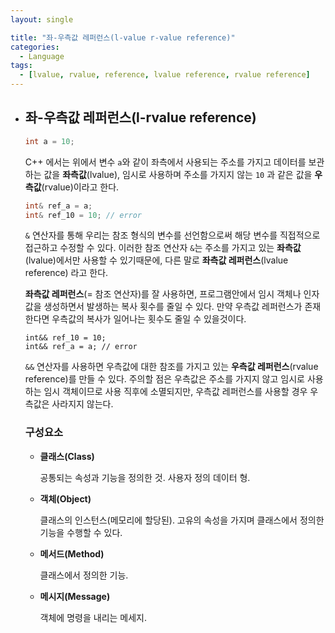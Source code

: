 ```yaml
---
layout: single

title: "좌-우측값 레퍼런스(l-value r-value reference)"
categories:
  - Language
tags:
  - [lvalue, rvalue, reference, lvalue reference, rvalue reference]
---
```




- ## 좌-우측값 레퍼런스(l-rvalue reference)

  ```c++
  int a = 10;
  ```
  
    C++ 에서는 위에서 변수 `a`와 같이 좌측에서 사용되는 주소를 가지고 데이터를 보관하는 값을 **좌측값**(lvalue), 임시로 사용하며 주소를 가지지 않는 `10` 과 같은 값을 **우측값**(rvalue)이라고 한다.
  
  
  
  ```c++
  int& ref_a = a;
  int& ref_10 = 10; // error
  ```
  
    `&` 연산자를 통해 우리는 참조 형식의 변수를 선언함으로써 해당 변수를 직접적으로 접근하고 수정할 수 있다. 이러한 참조 연산자 `&`는 주소를 가지고 있는 **좌측값**(lvalue)에서만 사용할 수 있기때문에, 다른 말로 **좌측값 레퍼런스**(lvalue reference) 라고 한다.
  
  
  
   **좌측값 레퍼런스**(= 참조 연산자)를 잘 사용하면, 프로그램안에서 임시 객체나 인자 값을 생성하면서 발생하는 복사 횟수를 줄일 수 있다. 만약 우측값 레퍼런스가 존재한다면 우측값의 복사가 일어나는 횟수도 줄일 수 있을것이다.
  
  
  
  ```
  int&& ref_10 = 10;
  int&& ref_a = a; // error
  ```
  
  
  
   `&&` 연산자를 사용하면 우측값에 대한 참조를 가지고 있는 **우측값 레퍼런스**(rvalue reference)를 만들 수 있다. 주의할 점은 우측값은 주소를 가지지 않고 임시로 사용하는 임시 객체이므로 사용 직후에 소멸되지만, 우측값 레퍼런스를 사용할 경우 우측값은 사라지지 않는다.
  
  
  
  ### 구성요소
  
  - **클래스(Class)**
  
    공통되는 속성과 기능을 정의한 것. 사용자 정의 데이터 형.
  
  - **객체(Object)**
  
    클래스의 인스턴스(메모리에 할당된). 고유의 속성을 가지며 클래스에서 정의한 기능을 수행할 수 있다.
  
  - **메서드(Method)**
  
    클래스에서 정의한 기능.
  
  - **메시지(Message)**
  
    객체에 명령을 내리는 메세지.
  
    
  
  
  
  

